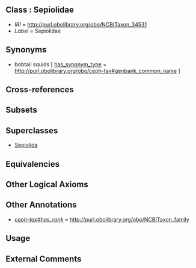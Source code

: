 
## Class : Sepiolidae

 * *IRI* = http://purl.obolibrary.org/obo/NCBITaxon_34531
 * *Label* = Sepiolidae

## Synonyms

 * bobtail squids [ [has_synonym_type](../../pe/oboInOwl#hasSynonymType.md) = http://purl.obolibrary.org/obo/ceph-tax#genbank_common_name ]

## Cross-references


## Subsets


## Superclasses

 * [Sepiolida](../../NCBITaxon/88/NCBITaxon_551288.md)

## Equivalencies


## Other Logical Axioms


## Other Annotations

 * *[ceph-tax#has_rank](../../ceph-tax#has/nk/ceph-tax#has_rank.md)* = http://purl.obolibrary.org/obo/NCBITaxon_family

## Usage


## External Comments

